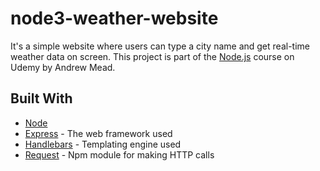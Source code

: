 # node3-weather-website

It's a simple website where users can type a city name and get real-time weather data on screen. This project is part of the [Node.js](https://www.udemy.com/course/the-complete-nodejs-developer-course-2/) course on Udemy by Andrew Mead.

## Built With
* [Node](https://nodejs.org/dist/latest-v12.x/docs/api/) 
* [Express](http://expressjs.com/en/4x/api.html) - The web framework used
* [Handlebars](https://handlebarsjs.com/guide/) - Templating engine used
* [Request](https://rometools.github.io/rome/) - Npm module for making HTTP calls
